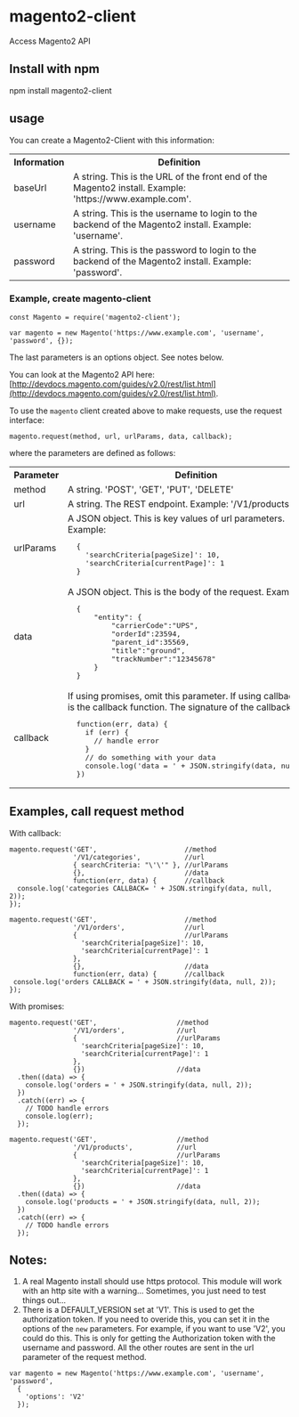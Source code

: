 # magento2-client
Access Magento2 API

## Install with npm

npm install magento2-client

## usage

You can create a Magento2-Client with this information:

<table>
  <tbody>
    <tr>
      <th align="center">Information</th>
      <th align="center">Definition</th>
    </tr>
    <tr>
      <td align="left">
				baseUrl
      </td>
      <td align="left">
				A string. This is the URL of the front end of the Magento2 install.  Example: 'https://<span></span>www.example.com'.
      </td>
		</tr>
		<tr>
      <td align="left">
				username
      </td>
      <td align="left">
				A string. This is the username to login to the backend of the Magento2 install.  Example: 'username'.
      </td>
		</tr>
		<tr>
      <td align="left">
				password
      </td>
      <td align="left">
				A string. This is the password to login to the backend of the Magento2 install. Example: 'password'.
      </td>
		</tr>
  </tbody>
</table>

### Example, create magento-client
```
const Magento = require('magento2-client');

var magento = new Magento('https://www.example.com', 'username', 'password', {});
```

The last parameters is an options object.  See notes below.

You can look at the Magento2 API here:  [http://devdocs.magento.com/guides/v2.0/rest/list.html](http://devdocs.magento.com/guides/v2.0/rest/list.html).

To use the `magento` client created above to make requests, use the request interface:

```
magento.request(method, url, urlParams, data, callback);
```

where the parameters are defined as follows:


<table>
  <tbody>
    <tr>
      <th align="center">Parameter</th>
      <th align="center">Definition</th>
    </tr>
    <tr>
      <td align="left">
				method
      </td>
      <td align="left">
				A string. 'POST', 'GET', 'PUT', 'DELETE'
      </td>
		</tr>
		<tr>
      <td align="left">
				url
      </td>
      <td align="left">
				A string. The REST endpoint. Example: '/V1/products'.
      </td>
		</tr>
		<tr>
      <td align="left">
				urlParams
      </td>
      <td align="left">
				A JSON object. This is key values of url parameters.  Example: 
<pre>
  { 
    'searchCriteria[pageSize]': 10,
    'searchCriteria[currentPage]': 1 
  }
</pre>
      </td>
    </tr>
    <tr>
      <td align="left">
				data
      </td>
      <td align="left">
				A JSON object. This is the body of the request.  Example:
<pre>
  {
      "entity": {
          "carrierCode":"UPS",
          "orderId":23594,
          "parent_id":35569,
          "title":"ground",
          "trackNumber":"12345678"
      }
  }
</pre>
      </td>
    </tr>
    <tr>
      <td align="left">
				callback
      </td>
      <td align="left">
        If using promises, omit this parameter.  If using callbacks, this is the callback function.  The signature of the callback is:
<pre>
  function(err, data) { 
    if (err) {
      // handle error
    }
    // do something with your data
    console.log('data = ' + JSON.stringify(data, null, 2));
  })
</pre>
      </td>
		</tr>
  </tbody>
</table>

## Examples, call request method

With callback:
```
magento.request('GET',                      //method
                '/V1/categories',           //url
                { searchCriteria: "\'\'" }, //urlParams
                {},                         //data
                function(err, data) {       //callback
  console.log('categories CALLBACK= ' + JSON.stringify(data, null, 2));
});

magento.request('GET',                      //method
                '/V1/orders',               //url
                {                           //urlParams
                  'searchCriteria[pageSize]': 10,
                  'searchCriteria[currentPage]': 1 
                },
                {},                         //data
                function(err, data) {       //callback
 console.log('orders CALLBACK = ' + JSON.stringify(data, null, 2));
});
```

With promises:
```
magento.request('GET',                    //method
                '/V1/orders',             //url
                {                         //urlParams
                  'searchCriteria[pageSize]': 10,
                  'searchCriteria[currentPage]': 1 
                }, 
                {})                       //data
  .then((data) => { 
    console.log('orders = ' + JSON.stringify(data, null, 2));
  })
  .catch((err) => {
    // TODO handle errors
    console.log(err);
  });

magento.request('GET',                    //method
                '/V1/products',           //url
                {                         //urlParams
                  'searchCriteria[pageSize]': 10,
                  'searchCriteria[currentPage]': 1 
                }, 
                {})                       //data
  .then((data) => { 
    console.log('products = ' + JSON.stringify(data, null, 2));
  })
  .catch((err) => {
    // TODO handle errors
  });
```
## Notes:

1. A real Magento install should use https protocol.  This module will work with an http site with a warning... Sometimes, you just need to test things out...
2. There is a DEFAULT_VERSION set at 'V1'.  This is used to get the authorization token.  If you need to overide this, you can set it in the options of the `new` parameters.  For example, if you want to use 'V2', you could do this.  This is only for getting the Authorization token with the username and password.  All the other routes are sent in the url parameter of the request method.
```
var magento = new Magento('https://www.example.com', 'username', 'password', 
  {
    'options': 'V2'
  });

```
